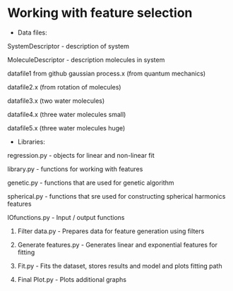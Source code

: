 # Working with feature selection

* Data files:

SystemDescriptor - description of system

MoleculeDescriptor - description molecules in system

datafile1 from github gaussian process.x (from quantum mechanics)

datafile2.x  (from rotation of molecules)

datafile3.x (two water molecules)

datafile4.x (three water molecules small)

datafile5.x (three water molecules huge)

* Libraries:

regression.py - objects for linear and non-linear fit

library.py - functions for working with features

genetic.py - functions that are used for genetic algorithm

spherical.py - functions that sre used for constructing spherical harmonics features

IOfunctions.py - Input / output functions

1. Filter data.py - Prepares data for feature generation using filters

2. Generate features.py - Generates linear and exponential features for fitting

3. Fit.py - Fits the dataset, stores results and model and plots fitting path

4. Final Plot.py - Plots additional graphs
